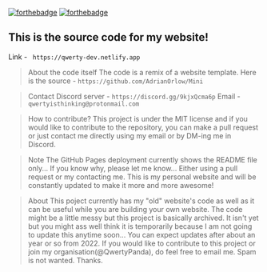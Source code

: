 [![forthebadge](https://forthebadge.com/images/badges/powered-by-electricity.svg)](https://forthebadge.com) [![forthebadge](https://forthebadge.com/images/badges/built-with-love.svg)](https://forthebadge.com)

## This is the source code for my website!
Link - ``` https://qwerty-dev.netlify.app```
>About the code itself
The code is a remix of a website template. 
Here is the source - ```https://github.com/AdrianOrlow/Mini```

>Contact 
Discord server - ```https://discord.gg/9kjxQcma6p```
Email - ```qwertyisthinking@protonmail.com```

>How to contribute?
This project is under the MIT license and if you would like to contribute to the repository, you can make a pull request or just contact me directly using my email or 
by DM-ing me in Discord.

>Note
The GitHub Pages deployment currently shows the README file only... If you know why, please let me know... Either using a pull request or my contacting me.
This is my personal website and will be constantly updated to make it more and more awesome!

>About
This poject currently has my "old" website's code as well as it can be useful while you are building your own website. The code might be a little messy but this project is basically archived. It isn't yet but you might ass well think it is temporarily because I am not going to update this anytime soon... You can expect updates after about an year or so from 2022. If you would like to contribute to this project or join my organisation(@QwertyPanda), do feel free to email me. Spam is not wanted. Thanks.
